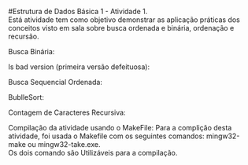 #Estrutura de Dados Básica 1 - Atividade 1.                                                                                            
Está atividade tem como objetivo demonstrar as aplicação práticas dos conceitos visto em sala sobre busca ordenada e binária, ordenação e recursão.

Busca Binária:

Is bad version (primeira versão defeituosa):

Busca Sequencial Ordenada:

BublleSort:

Contagem de Caracteres Recursiva:

Compilação da atividade usando o MakeFile:
Para a complição desta atividade, foi usada o Makefile com os seguintes comandos: mingw32-make ou mingw32-take.exe.                    
Os dois comando são Utilizáveis para a compilação.

